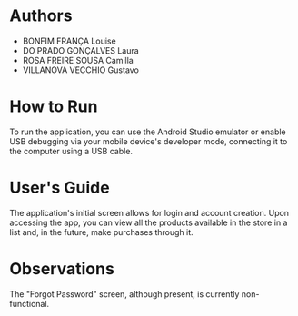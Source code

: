 # Authors
- BONFIM FRANÇA Louise
- DO PRADO GONÇALVES Laura
- ROSA FREIRE SOUSA Camilla
- VILLANOVA VECCHIO Gustavo

# How to Run
To run the application, you can use the Android Studio emulator or enable USB debugging via your mobile device's developer mode, connecting it to the computer using a USB cable.

# User's Guide
The application's initial screen allows for login and account creation. Upon accessing the app, you can view all the products available in the store in a list and, in the future, make purchases through it.

# Observations
The "Forgot Password" screen, although present, is currently non-functional.
